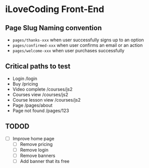 # iLoveCoding Front-End

## Page Slug Naming convention

- `pages/thanks-xxx` when user successfully signs up to an option
- `pages/confirmed-xxx` when user confirms an email or an action
- `pages/welcome-xxx` when user purchases successfully

## Critical paths to test

- Login
  /login
- Buy
  /pricing
- Video complete
  /courses/js2
- Courses view
  /courses/js2
- Course lesson view
  /courses/js2
- Page
  /pages/about
- Page not found
  /pages/123

## TODOD

- [ ] Improve home page
  - [ ] Remove pricing
  - [ ] Remove login
  - [ ] Remove banners
  - [ ] Add banner that its free
